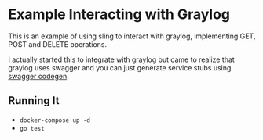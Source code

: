 # Example Interacting with Graylog
This is an example of using sling to interact with graylog, implementing GET, POST and DELETE 
operations.

I actually started this to integrate with graylog but came to realize that graylog uses swagger
and you can just generate service stubs using [swagger codegen](https://github.com/swagger-api/swagger-codegen#to-generate-a-sample-client-library). 

## Running It
- `docker-compose up -d`
- `go test`
